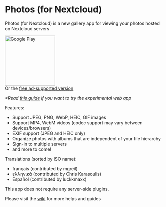 # Photos (for Nextcloud)
Photos (for Nextcloud) is a new gallery app for viewing your photos hosted on Nextcloud servers

[<img src="https://play.google.com/intl/en_us/badges/static/images/badges/en_badge_web_generic.png" alt="Google Play" width="160" />](https://play.google.com/store/apps/details?id=com.nkming.nc_photos.paid&referrer=utm_source%3Drepo)  
Or the [free ad-supported version](https://play.google.com/store/apps/details?id=com.nkming.nc_photos&referrer=utm_source%3Drepo)

*\*Read [this guide](https://gitlab.com/nkming2/nc-photos/-/wikis/Help/Web-App) if you want to try the experimental web app*

Features:
- Support JPEG, PNG, WebP, HEIC, GIF images
- Support MP4, WebM videos (codec support may vary between devices/browsers)
- EXIF support (JPEG and HEIC only)
- Organize photos with albums that are independent of your file hierarchy
- Sign-in to multiple servers
- and more to come!

Translations (sorted by ISO name):
- français (contributed by mgreil)
- ελληνικά (contributed by Chris Karasoulis)
- Español (contributed by luckkmaxx)

This app does not require any server-side plugins.

Please visit the [wiki](https://gitlab.com/nkming2/nc-photos/-/wikis/home) for more helps and guides
